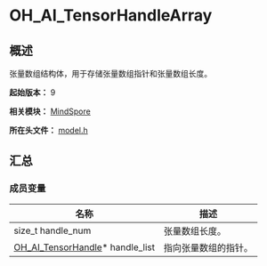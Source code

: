 # OH_AI_TensorHandleArray

<!--Kit: MindSpore Lite Kit-->
<!--Subsystem: AI-->
<!--Owner: @zhuguodong8-->
<!--SE: @zhuguodong8; @jjfeing-->
<!--TSE: @principal87-->

## 概述

张量数组结构体，用于存储张量数组指针和张量数组长度。

**起始版本：** 9

**相关模块：** [MindSpore](capi-mindspore.md)

**所在头文件：** [model.h](capi-model-h.md)

## 汇总

### 成员变量

| 名称                                  | 描述 |
|-------------------------------------| -- |
| size_t handle_num                   | 张量数组长度。 |
| [OH_AI_TensorHandle](capi-mindspore-oh-ai-tensorHandle.md)* handle_list | 指向张量数组的指针。 |